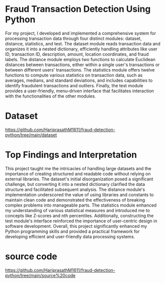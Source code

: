 
# Fraud Transaction Detection Using Python


For my project, I developed and implemented a comprehensive system for processing transaction data through four distinct modules: dataset, distance, statistics, and test. The dataset module reads transaction data and organizes it into a nested dictionary, efficiently handling attributes like user ID, transaction ID, description, amount, location coordinates, and fraud labels. The distance module employs two functions to calculate Euclidean distances between transactions, either within a single user's transactions or between different users' transactions. The statistics module offers twelve functions to compute various statistics on transaction data, such as averages, medians, and standard deviations, and includes capabilities to identify fraudulent transactions and outliers. Finally, the test module provides a user-friendly, menu-driven interface that facilitates interaction with the functionalities of the other modules.

# Dataset

https://github.com/HariprasathM1611/fraud-detection-python/tree/main/dataset

# Top Findings and Interpretation
This project taught me the intricacies of handling large datasets and the importance of creating structured and readable code without relying on external libraries. The dataset's initial disorganization posed a significant challenge, but converting it into a nested dictionary clarified the data structure and facilitated subsequent analysis. The distance module's implementation underscored the value of using libraries and constants to maintain clean code and demonstrated the effectiveness of breaking complex problems into manageable parts. The statistics module enhanced my understanding of various statistical measures and introduced me to concepts like Z-scores and nth percentiles. Additionally, constructing the test module's interface reinforced the importance of user-centric design in software development. Overall, this project significantly enhanced my Python programming skills and provided a practical framework for developing efficient and user-friendly data processing systems.


# source code
https://github.com/HariprasathM1611/fraud-detection-python/tree/main/source%20code
